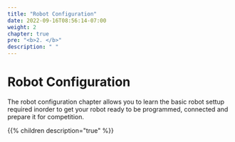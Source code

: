 ```yaml
---
title: "Robot Configuration"
date: 2022-09-16T08:56:14-07:00
weight: 2
chapter: true
pre: "<b>2. </b>"
description: " "
---
```


# Robot Configuration
The robot configuration chapter allows you to learn the basic robot settup required inorder to get your robot ready to be programmed, connected and prepare it for competition.

{{% children description="true" %}}